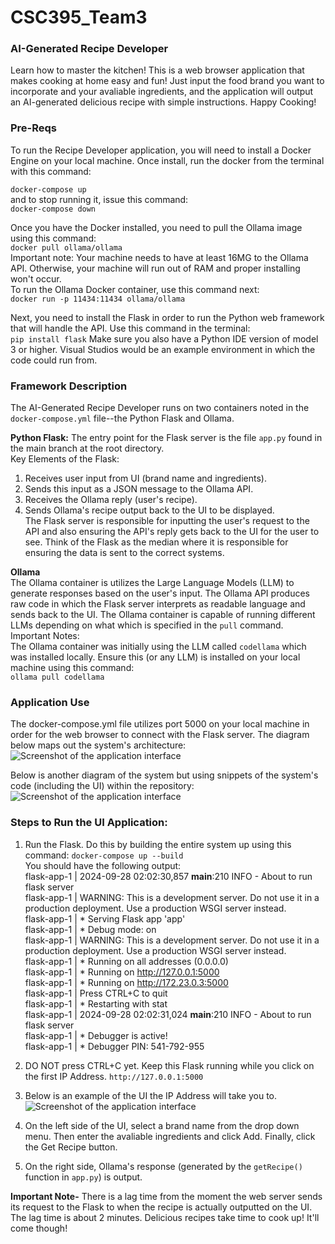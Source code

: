 # CSC395_Team3
### AI-Generated Recipe Developer ###
Learn how to master the kitchen! This is a web browser application that makes cooking at home easy and fun! Just input the food brand you want to incorporate and your avaliable ingredients, and the application will output an AI-generated delicious recipe with simple instructions. Happy Cooking!


### Pre-Reqs ###
To run the Recipe Developer application, you will need to install a Docker Engine on your local machine. Once install, run the docker from the terminal with this command: 

 ```docker-compose up```  
 and to stop running it, issue this command:  
 ```docker-compose down```

Once you have the Docker installed, you need to pull the Ollama image using this command:  
```docker pull ollama/ollama```  
Important note: Your machine needs to have at least 16MG to the Ollama API. Otherwise, your machine will run out of RAM and proper installing won't occur.   
To run the Ollama Docker container, use this command next:  
```docker run -p 11434:11434 ollama/ollama```

Next, you need to install the Flask in order to run the Python web framework that will handle the API.
Use this command in the terminal:  
```pip install flask```
Make sure you also have a Python IDE version of model 3 or higher. Visual Studios would be an example environment in which the code could run from. 


### Framework Description ### 
The AI-Generated Recipe Developer runs on two containers noted in the ```docker-compose.yml``` file--the Python Flask and Ollama.   

**Python Flask:**
The entry point for the Flask server is the file ```app.py``` found in the main branch at the root directory.  
Key Elements of the Flask:  
   1. Receives user input from UI (brand name and ingredients).
   2. Sends this input as a JSON message to the Ollama API.  
   3. Receives the Ollama reply (user's recipe).
   4. Sends Ollama's recipe output back to the UI to be displayed.  
The Flask server is responsible for inputting the user's request to the API and also ensuring the API's reply gets back to the UI for the user to see. Think of the Flask as the median where it is responsible for ensuring the data is sent to the correct systems.  

**Ollama**  
The Ollama container is utilizes the Large Language Models (LLM) to generate responses based on the user's input. The Ollama API produces raw code in which the Flask server interprets as readable language and sends back to the UI. The Ollama container is capable of running different LLMs depending on what which is specified in the ```pull``` command.  
Important Notes:  
The Ollama container was initially using the LLM called ```codellama``` which was installed locally. Ensure this (or any LLM) is installed on your local machine using this command:  
```ollama pull codellama```  


### Application Use ###
The docker-compose.yml file utilizes port 5000 on your local machine in order for the web browser to connect with the Flask server. The diagram below maps out the system's architecture:  
![Screenshot of the application interface](images/Screenshot.png)  

Below is another diagram of the system but using snippets of the system's code (including the UI) within the repository:  
![Screenshot of the application interface](images/Screenshot2.png)  


### Steps to Run the UI Application: ###  
   1. Run the Flask. Do this by building the entire system up using this command: ```docker-compose up --build```  
    You should have the following output:  
flask-app-1  | 2024-09-28 02:02:30,857 __main__:210 INFO - About to run flask server  
flask-app-1  | WARNING: This is a development server. Do not use it in a production deployment. Use a production WSGI server instead.  
flask-app-1  |  * Serving Flask app 'app'  
flask-app-1  |  * Debug mode: on  
flask-app-1  | WARNING: This is a development server. Do not use it in a production deployment. Use a production WSGI server instead.  
flask-app-1  |  * Running on all addresses (0.0.0.0)  
flask-app-1  |  * Running on http://127.0.0.1:5000  
flask-app-1  |  * Running on http://172.23.0.3:5000  
flask-app-1  | Press CTRL+C to quit  
flask-app-1  |  * Restarting with stat  
flask-app-1  | 2024-09-28 02:02:31,024 __main__:210 INFO - About to run flask server  
flask-app-1  |  * Debugger is active!  
flask-app-1  |  * Debugger PIN: 541-792-955

   2. DO NOT press CTRL+C yet. Keep this Flask running while you click on the first IP Address. ```http://127.0.0.1:5000```  
   3. Below is an example of the UI the IP Address will take you to.
      ![Screenshot of the application interface](images/image1.png)
   4. On the left side of the UI, select a brand name from the drop down menu. Then enter the avaliable ingredients and click Add. Finally, click the Get Recipe button.
   5. On the right side, Ollama's response (generated by the ```getRecipe()``` function in ```app.py```) is output.  

**Important Note-** There is a lag time from the moment the web server sends its request to the Flask to when the recipe is actually outputted on the UI. The lag time is about 2 minutes. Delicious recipes take time to cook up! It'll come though!



